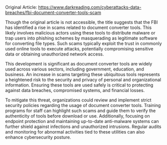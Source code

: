Original Article: https://www.darkreading.com/cyberattacks-data-breaches/fbi-document-converter-tools-scam

Though the original article is not accessible, the title suggests that the FBI has identified a rise in scams related to document converter tools. This likely involves malicious actors using these tools to distribute malware or trap users into phishing schemes by masquerading as legitimate software for converting file types. Such scams typically exploit the trust in commonly used online tools to execute attacks, potentially compromising sensitive data or obtaining unauthorized network access.

This development is significant as document converter tools are widely used across various sectors, including government, education, and business. An increase in scams targeting these ubiquitous tools represents a heightened risk to the security and privacy of personal and organizational information. Ensuring these tools are used safely is critical to protecting against data breaches, compromised systems, and financial losses.

To mitigate this threat, organizations could review and implement strict security policies regarding the usage of document converter tools. Training programs for staff can highlight such scams and guide them to verify the authenticity of tools before download or use. Additionally, focusing on endpoint protection and maintaining up-to-date anti-malware systems can further shield against infections and unauthorized intrusions. Regular audits and monitoring for abnormal activities tied to these utilities can also enhance cybersecurity posture.